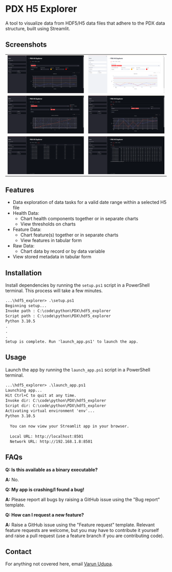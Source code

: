 # PDX H5 Explorer
A tool to visualize data from HDF5/H5 data files that adhere to the PDX data structure, built using Streamlit.

## Screenshots
|                                    |                                       |
| :--------------------------------: | :-----------------------------------: |
| ![](./screenshots/health_dark.png) |  ![](./screenshots/health_light.png)  |
|   ![](./screenshots/rawdata.png)   | ![](./screenshots/features_chart.png) |
|  ![](./screenshots/metadata.png)   | ![](./screenshots/features_table.png) |



## Features
- Data exploration of data tasks for a valid date range within a selected H5 file
- Health Data:
  - Chart health components together or in separate charts
  - View thresholds on charts
- Feature Data:
  - Chart feature(s) together or in separate charts
  - View features in tabular form
- Raw Data:
  - Chart data by record or by data variable
- View stored metadata in tabular form

## Installation
Install dependencies by running the `setup.ps1` script in a PowerShell terminal. This process will take a few minutes.

```shell
...\hdf5_explorer> .\setup.ps1
Beginning setup...
Invoke path : C:\code\python\PDX\hdf5_explorer
Script path : C:\code\python\PDX\hdf5_explorer
Python 3.10.5
.
.
.
Setup is complete. Run 'launch_app.ps1' to launch the app.
```

## Usage
Launch the app by running the `launch_app.ps1` script in a PowerShell terminal.

```shell
...\hdf5_explorer> .\launch_app.ps1
Launching app...
Hit Ctrl+C to quit at any time.
Invoke dir: C:\code\python\PDX\hdf5_explorer
Script dir: C:\code\python\PDX\hdf5_explorer
Activating virtual environment 'env'...
Python 3.10.5

  You can now view your Streamlit app in your browser.

  Local URL: http://localhost:8501
  Network URL: http://192.168.1.8:8501
```

## FAQs

**Q: Is this available as a binary executable?**

**A:** No.


**Q: My app is crashing/I found a bug!**

**A:** Please report all bugs by raising a GitHub issue using the "Bug report" template.


**Q: How can I request a new feature?**

**A:** Raise a GitHub issue using the "Feature request" template. Relevant feature requests are welcome, but you may have to contribute it yourself and raise a pull request (use a feature branch if you are contributing code).


## Contact
For anything not covered here, email [Varun Udupa](mailto:udupa@predictronics.com).


